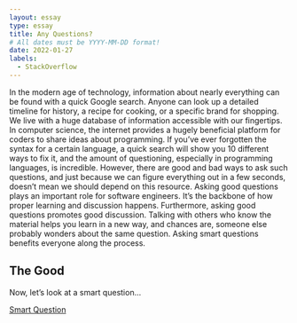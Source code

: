 ```yaml
---
layout: essay
type: essay
title: Any Questions?
# All dates must be YYYY-MM-DD format!
date: 2022-01-27
labels:
  - StackOverflow
---
```


In the modern age of technology, information about nearly everything can be found with a quick Google search. Anyone can look up a detailed timeline for history, a recipe for cooking, or a specific brand for shopping. We live with a huge database of information accessible with our fingertips. In computer science, the internet provides a hugely beneficial platform for coders to share ideas about programming. If you’ve ever forgotten the syntax for a certain language, a quick search will show you 10 different ways to fix it, and the amount of questioning, especially in programming languages, is incredible. However, there are good and bad ways to ask such questions, and just because we can figure everything out in a few seconds, doesn’t mean we should depend on this resource. Asking good questions plays an important role for software engineers. It’s the backbone of how proper learning and discussion happens. Furthermore, asking good questions promotes good discussion. Talking with others who know the material helps you learn in a new way, and chances are, someone else probably wonders about the same question. Asking smart questions benefits everyone along the process.

## The Good

Now, let’s look at a smart question...

<a href="https://stackoverflow.com/questions/111102/how-do-javascript-closures-work/111111#111111 ">Smart Question</a>

 
